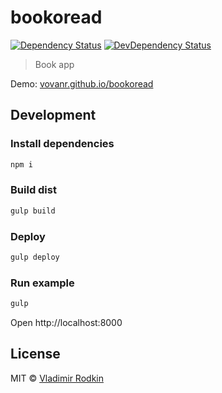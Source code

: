 # bookoread

[![Dependency Status][depstat-image]][depstat-url]
[![DevDependency Status][depstat-dev-image]][depstat-dev-url]

> Book app

Demo: [vovanr.github.io/bookoread](http://vovanr.github.io/bookoread)

## Development

### Install dependencies
```sh
npm i
```

### Build dist
```sh
gulp build
```

### Deploy
```sh
gulp deploy
```

### Run example
```sh
gulp
```
Open http://localhost:8000

## License
MIT © [Vladimir Rodkin](https://github.com/VovanR)

[depstat-url]: https://david-dm.org/VovanR/bookoread
[depstat-image]: https://david-dm.org/VovanR/bookoread.svg

[depstat-dev-url]: https://david-dm.org/VovanR/bookoread
[depstat-dev-image]: https://david-dm.org/VovanR/bookoread/dev-status.svg
